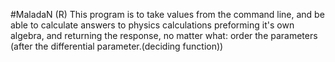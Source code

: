 #MaladaN (R)
This program is to take values from the command line, and be able to calculate answers to physics calculations
preforming it's own algebra, and returning the response, no matter what:
order the parameters (after the differential parameter.(deciding function))
